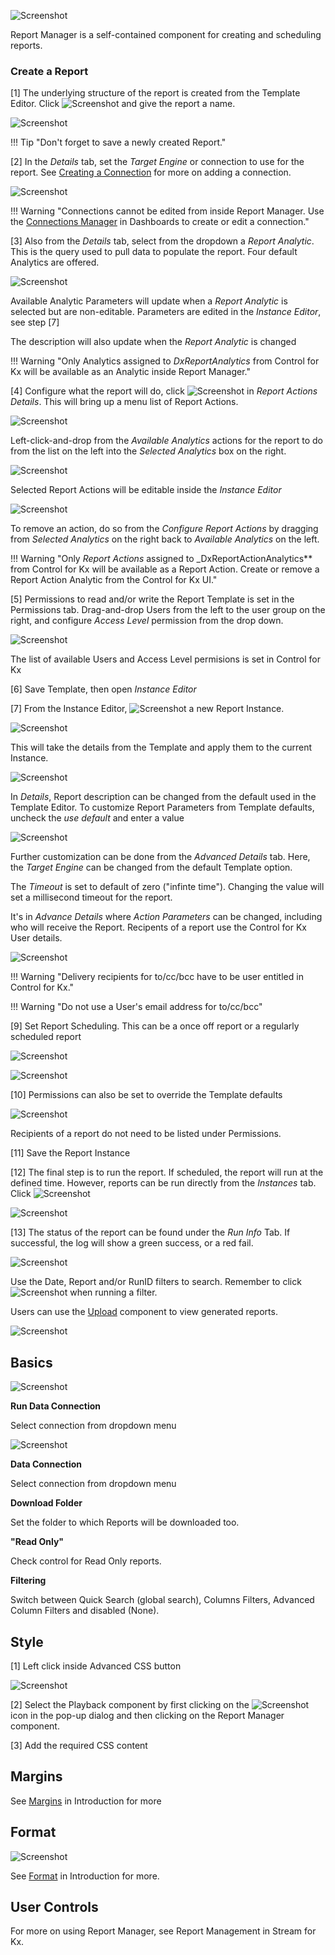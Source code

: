 
![Screenshot](img/reportmanager.jpg)

Report Manager is a self-contained component for creating and scheduling reports. 

### Create a Report

[1] The underlying structure of the report is created from the Template Editor. Click ![Screenshot](img/createbuttonhtmllight.jpg) and give the report a name.

![Screenshot](img/newreporttemplatehtmllight.jpg)

!!! Tip "Don't forget to save a newly created Report."

[2] In the _Details_ tab, set the _Target Engine_ or connection to use for the report. See [Creating a Connection](introduction#creating-a-connection) for more on adding a connection.

![Screenshot](img/targetenginehtmllight.jpg)

!!! Warning "Connections cannot be edited from inside Report Manager. Use the [Connections Manager](introduction#creating-a-connection) in Dashboards to create or edit a connection."

[3] Also from the _Details_ tab, select from the dropdown a _Report Analytic_.  This is the query used to pull data to populate the report.  Four default Analytics are offered.
 
![Screenshot](img/reportanalytichtmllight.jpg)

Available Analytic Parameters will update when a _Report Analytic_ is selected but are non-editable. Parameters are edited in the _Instance Editor_, see step [7]

The description will also update when the _Report Analytic_ is changed

!!! Warning "Only Analytics assigned to _DxReportAnalytics_ from Control for Kx will be available as an Analytic inside Report Manager."
 
[4] Configure what the report will do, click ![Screenshot](img/configurereportactionshtmllight.jpg) in _Report Actions Details_. This will bring up a menu list of Report Actions.

![Screenshot](img/dxreportsavetotxt.jpg)

Left-click-and-drop from the _Available Analytics_ actions for the report to do from the list on the left into the _Selected Analytics_ box on the right.

![Screenshot](img/configurereportactions.jpg)

Selected Report Actions will be editable inside the _Instance Editor_

![Screenshot](img/selectedreportactiondetailshtmllight.jpg)

To remove an action, do so from the _Configure Report Actions_ by dragging from _Selected Analytics_ on the right back to _Available Analytics_ on the left.

!!! Warning "Only _Report Actions_ assigned to _DxReportActionAnalytics** from Control for Kx will be available as a Report Action. Create or remove a Report Action Analytic from the Control for Kx UI."

[5] Permissions to read and/or write the Report Template is set in the Permissions tab. Drag-and-drop Users from the left to the user group on the right, and configure _Access Level_ permission from the drop down.

![Screenshot](img/permissionshtmllight.jpg)

The list of available Users and Access Level permisions is set in Control for Kx

[6] Save Template, then open _Instance Editor_

[7] From the Instance Editor, ![Screenshot](img/createbuttonhtmllight.jpg) a new Report Instance.

![Screenshot](img/newinstancehtmllight.jpg)

This will take the details from the Template and apply them to the current Instance.

![Screenshot](img/setinstanceeditordetailshtmllight.jpg)

In _Details_, Report description can be changed from the default used in the Template Editor. To customize Report Parameters from Template defaults, uncheck the _use default_ and enter a value

![Screenshot](img/reportparametershtmllight.jpg)

Further customization can be done from the _Advanced Details_ tab. Here, the _Target Engine_ can be changed from the default Template option.

The _Timeout_ is set to default of zero ("infinte time"). Changing the value will set a millisecond timeout for the report. 

It's in _Advance Details_ where _Action Parameters_ can be changed, including who will receive the Report. Recipents of a report use the Control for Kx User details.

![Screenshot](img/advanceddetailshtmllight.jpg)

!!! Warning "Delivery recipients for to/cc/bcc have to be user entitled in Control for Kx."

!!! Warning "Do not use a User's email address for to/cc/bcc"

[9] Set Report Scheduling. This can be a once off report or a regularly scheduled report

![Screenshot](img/schedulinghtmllight.jpg)

![Screenshot](img/schedulinghtmllight2.jpg)

[10] Permissions can also be set to override the Template defaults

![Screenshot](img/instancepermissionshtmllight.jpg)

Recipients of a report do not need to be listed under Permissions.

[11] Save the Report Instance

[12] The final step is to run the report. If scheduled, the report will run at the defined time. However, reports can be run directly from the _Instances_ tab. Click ![Screenshot](img/runbuttonhtmllight.jpg)

![Screenshot](img/runinstancehtmllight.jpg)

[13] The status of the report can be found under the _Run Info_ Tab. If successful, the log will show a green success, or a red fail.

![Screenshot](img/sampleloghtmllight.jpg)

Use the Date, Report and/or RunID filters to search. Remember to click ![Screenshot](img/submitbuttonhtmllight.jpg) when running a filter. 

Users can use the <a href="#upload">Upload</a> component to view generated reports. 

![Screenshot](img/reportupload.jpg)

## Basics

![Screenshot](img/reportmanagermenu.jpg)

**Run Data Connection**

Select connection from dropdown menu

![Screenshot](img/rundataconnectionhtmllight.jpg)
 
**Data Connection**

Select connection from dropdown menu

**Download Folder**

Set the folder to which Reports will be downloaded too.

**"Read Only"**

Check control for Read Only reports. 

**Filtering**

Switch between Quick Search (global search), Columns Filters, Advanced Column Filters and disabled (None). 

## Style

[1] Left click inside Advanced CSS button

![Screenshot](img/leftclickcss.jpg)

[2] Select the Playback component by first clicking on the ![Screenshot](img/cssselecticon.jpg) icon in the pop-up dialog and then clicking on the Report Manager component. 

[3] Add the required CSS content

## Margins

See [Margins](introduction#margins) in Introduction for more

## Format

![Screenshot](img/3dchartformat.jpg)

See [Format](introduction#format) in Introduction for more.

## User Controls

For more on using Report Manager, see Report Management in Stream for Kx.

